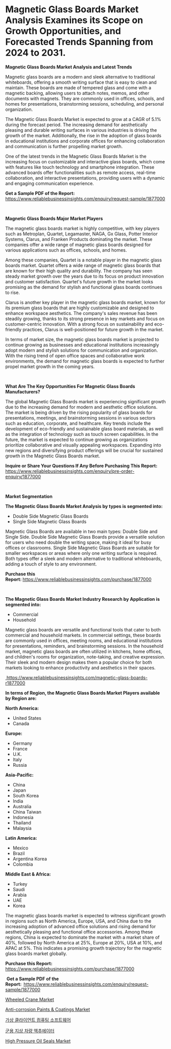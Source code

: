 <p><h1>Magnetic Glass Boards Market Analysis Examines its Scope on Growth Opportunities, and Forecasted Trends Spanning from 2024 to 2031.</h1></p><p><strong>Magnetic Glass Boards Market Analysis and Latest Trends</strong></p>
<p><p>Magnetic glass boards are a modern and sleek alternative to traditional whiteboards, offering a smooth writing surface that is easy to clean and maintain. These boards are made of tempered glass and come with a magnetic backing, allowing users to attach notes, memos, and other documents with magnets. They are commonly used in offices, schools, and homes for presentations, brainstorming sessions, scheduling, and personal organization.</p><p>The Magnetic Glass Boards Market is expected to grow at a CAGR of 5.1% during the forecast period. The increasing demand for aesthetically pleasing and durable writing surfaces in various industries is driving the growth of the market. Additionally, the rise in the adoption of glass boards in educational institutions and corporate offices for enhancing collaboration and communication is further propelling market growth.</p><p>One of the latest trends in the Magnetic Glass Boards Market is the increasing focus on customizable and interactive glass boards, which come with features like touch technology and smartphone integration. These advanced boards offer functionalities such as remote access, real-time collaboration, and interactive presentations, providing users with a dynamic and engaging communication experience.</p></p>
<p><strong>Get a Sample PDF of the Report:&nbsp;</strong> <a href="https://www.reliablebusinessinsights.com/enquiry/request-sample/1877000">https://www.reliablebusinessinsights.com/enquiry/request-sample/1877000</a></p>
<p>&nbsp;</p>
<p><strong>Magnetic Glass Boards Major Market Players</strong></p>
<p><p>The magnetic glass boards market is highly competitive, with key players such as Metroplan, Quartet, Legamaster, NAGA, Gx Glass, Potter Interior Systems, Clarus, and Franken Products dominating the market. These companies offer a wide range of magnetic glass boards designed for various applications such as offices, schools, and homes.</p><p>Among these companies, Quartet is a notable player in the magnetic glass boards market. Quartet offers a wide range of magnetic glass boards that are known for their high quality and durability. The company has seen steady market growth over the years due to its focus on product innovation and customer satisfaction. Quartet's future growth in the market looks promising as the demand for stylish and functional glass boards continues to rise.</p><p>Clarus is another key player in the magnetic glass boards market, known for its premium glass boards that are highly customizable and designed to enhance workspace aesthetics. The company's sales revenue has been steadily growing, thanks to its strong presence in key markets and focus on customer-centric innovation. With a strong focus on sustainability and eco-friendly practices, Clarus is well-positioned for future growth in the market.</p><p>In terms of market size, the magnetic glass boards market is projected to continue growing as businesses and educational institutions increasingly adopt modern and stylish solutions for communication and organization. With the rising trend of open office spaces and collaborative work environments, the demand for magnetic glass boards is expected to further propel market growth in the coming years.</p></p>
<p>&nbsp;</p>
<p><strong>What Are The Key Opportunities For Magnetic Glass Boards Manufacturers?</strong></p>
<p><p>The global Magnetic Glass Boards market is experiencing significant growth due to the increasing demand for modern and aesthetic office solutions. The market is being driven by the rising popularity of glass boards for presentations, meetings, and brainstorming sessions in various sectors such as education, corporate, and healthcare. Key trends include the development of eco-friendly and sustainable glass board materials, as well as the integration of technology such as touch screen capabilities. In the future, the market is expected to continue growing as organizations prioritize collaborative and visually appealing workspaces. Expanding into new regions and diversifying product offerings will be crucial for sustained growth in the Magnetic Glass Boards market.</p></p>
<p><strong>Inquire or Share Your Questions If Any Before Purchasing This Report:</strong> <a href="https://www.reliablebusinessinsights.com/enquiry/pre-order-enquiry/1877000">https://www.reliablebusinessinsights.com/enquiry/pre-order-enquiry/1877000</a></p>
<p>&nbsp;</p>
<p><strong>Market Segmentation</strong></p>
<p><strong>The Magnetic Glass Boards Market Analysis by types is segmented into:</strong></p>
<p><ul><li>Double Side Magnetic Glass Boards</li><li>Single Side Magnetic Glass Boards</li></ul></p>
<p><p>Magnetic Glass Boards are available in two main types: Double Side and Single Side. Double Side Magnetic Glass Boards provide a versatile solution for users who need double the writing space, making it ideal for busy offices or classrooms. Single Side Magnetic Glass Boards are suitable for smaller workspaces or areas where only one writing surface is required. Both types offer a sleek and modern alternative to traditional whiteboards, adding a touch of style to any environment.</p></p>
<p><strong>Purchase this Report:&nbsp;</strong><a href="https://www.reliablebusinessinsights.com/purchase/1877000">https://www.reliablebusinessinsights.com/purchase/1877000</a></p>
<p>&nbsp;</p>
<p><strong>The Magnetic Glass Boards Market Industry Research by Application is segmented into:</strong></p>
<p><ul><li>Commercial</li><li>Household</li></ul></p>
<p><p>Magnetic glass boards are versatile and functional tools that cater to both commercial and household markets. In commercial settings, these boards are commonly used in offices, meeting rooms, and educational institutions for presentations, reminders, and brainstorming sessions. In the household market, magnetic glass boards are often utilized in kitchens, home offices, and children's rooms for organization, note-taking, and creative expression. Their sleek and modern design makes them a popular choice for both markets looking to enhance productivity and aesthetics in their spaces.</p></p>
<p><a href="https://www.reliablebusinessinsights.com/magnetic-glass-boards-r1877000">&nbsp;https://www.reliablebusinessinsights.com/magnetic-glass-boards-r1877000</a></p>
<p><strong>In terms of Region, the Magnetic Glass Boards Market Players available by Region are:</strong></p>
<p>
    <p> <strong> North America: </strong>
        <ul>
            <li>United States</li>
            <li>Canada</li>
        </ul>
        </p> 
    <p> <strong> Europe: </strong>
        <ul>
            <li>Germany</li>
            <li>France</li>
            <li>U.K.</li>
            <li>Italy</li>
            <li>Russia</li>
        </ul>
        </p> 
    <p> <strong> Asia-Pacific: </strong>
        <ul>
            <li>China</li>
            <li>Japan</li>
            <li>South Korea</li>
            <li>India</li>
            <li>Australia</li>
            <li>China Taiwan</li>
            <li>Indonesia</li>
            <li>Thailand</li>
            <li>Malaysia</li>
        </ul>
        </p> 
    <p> <strong> Latin America: </strong>
        <ul>
            <li>Mexico</li>
            <li>Brazil</li>
            <li>Argentina Korea</li>
            <li>Colombia</li>
        </ul>
        </p> 
    <p> <strong> Middle East & Africa: </strong>
        <ul>
            <li>Turkey</li>
            <li>Saudi</li>
            <li>Arabia</li>
            <li>UAE</li>
            <li>Korea</li>
        </ul>
    </p>
    </p>
<p><p>The magnetic glass boards market is expected to witness significant growth in regions such as North America, Europe, USA, and China due to the increasing adoption of advanced office solutions and rising demand for aesthetically pleasing and functional office accessories. Among these regions, China is expected to dominate the market with a market share of 40%, followed by North America at 25%, Europe at 20%, USA at 10%, and APAC at 5%. This indicates a promising growth trajectory for the magnetic glass boards market globally.</p></p>
<p><strong>Purchase this Report: </strong><a href="https://www.reliablebusinessinsights.com/purchase/1877000">https://www.reliablebusinessinsights.com/purchase/1877000</a></p>
<p>&nbsp;<strong>Get a Sample PDF of the Report:&nbsp;&nbsp;</strong><a href="https://www.reliablebusinessinsights.com/enquiry/request-sample/1877000">https://www.reliablebusinessinsights.com/enquiry/request-sample/1877000</a></p>
<p><strong></strong></p>
<p><p><a href="https://issuu.com/reportprime-2/docs/wheeled-crane-market-size-2030.pptx">Wheeled Crane Market</a></p><p><a href="https://github.com/marlinacrngin/Market-Research-Report-List-1/blob/main/anti-corrosion-paints-coatings-market.md">Anti-corrosion Paints & Coatings Market</a></p><p><a href="https://github.com/tukangkrupk/Market-Research-Report-List-1/blob/main/4186251146908.md">가상 클라이언트 컴퓨팅 소프트웨어</a></p><p><a href="https://github.com/mduzzalmduzzal601/Market-Research-Report-List-1/blob/main/9279835146907.md">군용 지상 차량 액추에이터</a></p><p><a href="https://issuu.com/reportprime-2/docs/high-pressure-oil-seals-market-size-2030.pptx">High Pressure Oil Seals Market</a></p></p>
